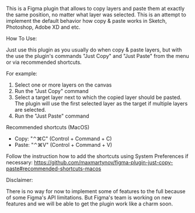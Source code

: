 
This is a Figma plugin that allows to copy layers and paste
them at exactly the same position, no matter what layer was selected.
This is an attempt to implement the default behavior how
copy & paste works in Sketch, Photoshop, Adobe XD and etc.

How To Use:

Just use this plugin as you usually do when copy & paste layers, but with the
use the plugin's commands "Just Copy" and "Just Paste" from the menu or via
recommended shortcuts.

For example:
1. Select one or more layers on the canvas
2. Run the "Just Copy" command
3. Select a target layer next to which the copied layer should be pasted.
The plugin will use the first selected layer as the target if multiple
layers are selected.
4. Run the "Just Paste" command



Recommended shortcuts (MacOS)

- Copy: "⌃⌘C" (Control + Command + C)
- Paste: "⌃⌘V" (Control + Command + V)

Follow the instruction how to add the shortcuts using System Preferences if necessary: https://github.com/maxmartynov/figma-plugin-just-copy-paste#recommended-shortcuts-macos


Disclaimer:

There is no way for now to implement some of features to the full because of
some Figma's API limitations. But Figma's team is working on new features and
we will be able to get the plugin work like a charm soon.
